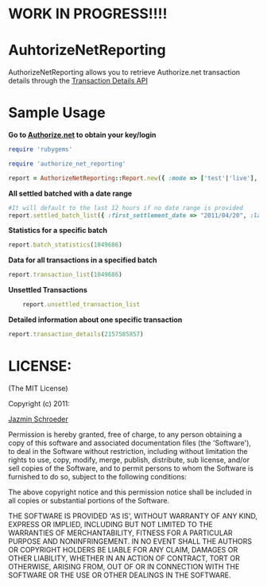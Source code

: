 # WORK IN PROGRESS!!!! 
# AuhtorizeNetReporting

AuthorizeNetReporting allows you to retrieve Authorize.net transaction details through the [Transaction Details API](http://developer.authorize.net/api/transaction_details/)

# Sample Usage
**Go to [Authorize.net](http://authorize.net) to obtain your key/login**

````ruby
require 'rubygems'

require 'authorize_net_reporting'

report = AuthorizeNetReporting::Report.new({ :mode => ['test'|'live'], :key => 'your_api_key', :login => 'your_api_login' })  
````

**All settled batched with a date range**


````ruby
#It will default to the last 12 hours if no date range is provided
report.settled_batch_list({ :first_settlement_date => "2011/04/20", :last_settlement_date => "2011/05/20", :include_statistics => true })
````

**Statistics for a specific batch**

````ruby
report.batch_statistics(1049686)
````

**Data for all transactions in a specified batch**

````ruby
report.transaction_list(1049686)
````

**Unsettled Transactions**

````ruby
    report.unsettled_transaction_list
````

**Detailed information about one specific transaction**

````ruby
report.transaction_details(2157585857)
````
  
# LICENSE:

(The MIT License)

Copyright (c) 2011:

[Jazmin Schroeder](http://jazminschroeder.com)

Permission is hereby granted, free of charge, to any person obtaining
a copy of this software and associated documentation files (the
'Software'), to deal in the Software without restriction, including
without limitation the rights to use, copy, modify, merge, publish,
distribute, sub license, and/or sell copies of the Software, and to
permit persons to whom the Software is furnished to do so, subject to
the following conditions:

The above copyright notice and this permission notice shall be
included in all copies or substantial portions of the Software.

THE SOFTWARE IS PROVIDED 'AS IS', WITHOUT WARRANTY OF ANY KIND,
EXPRESS OR IMPLIED, INCLUDING BUT NOT LIMITED TO THE WARRANTIES OF
MERCHANTABILITY, FITNESS FOR A PARTICULAR PURPOSE AND NONINFRINGEMENT.
IN NO EVENT SHALL THE AUTHORS OR COPYRIGHT HOLDERS BE LIABLE FOR ANY
CLAIM, DAMAGES OR OTHER LIABILITY, WHETHER IN AN ACTION OF CONTRACT,
TORT OR OTHERWISE, ARISING FROM, OUT OF OR IN CONNECTION WITH THE
SOFTWARE OR THE USE OR OTHER DEALINGS IN THE SOFTWARE.
